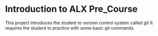 # Introduction to ALX Pre_Course
This project introduces the student to version control system called git
It requires the student to practice with some basic git commands
